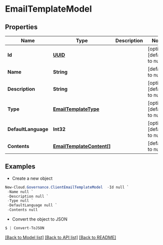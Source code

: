 # EmailTemplateModel
## Properties

Name | Type | Description | Notes
------------ | ------------- | ------------- | -------------
**Id** | [**UUID**](UUID.md) |  | [optional] [default to null]
**Name** | **String** |  | [default to null]
**Description** | **String** |  | [optional] [default to null]
**Type** | [**EmailTemplateType**](EmailTemplateType.md) |  | [optional] [default to null]
**DefaultLanguage** | **Int32** |  | [optional] [default to null]
**Contents** | [**EmailTemplateContent[]**](EmailTemplateContent.md) |  | [default to null]

## Examples

- Create a new object
```powershell
New-Cloud.Governance.ClientEmailTemplateModel  -Id null `
 -Name null `
 -Description null `
 -Type null `
 -DefaultLanguage null `
 -Contents null
```

- Convert the object to JSON
```powershell
$ | Convert-ToJSON
```


[[Back to Model list]](../README.md#documentation-for-models) [[Back to API list]](../README.md#documentation-for-api-endpoints) [[Back to README]](../README.md)

